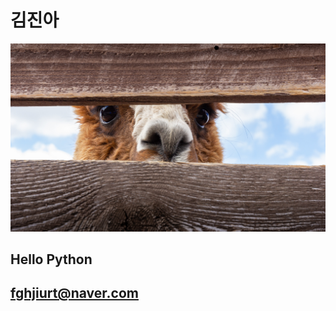 # 김진아

![](https://github.com/zzangpaka/zzangpaka/raw/main/assets/joakim-honkasalo-GZa4QFmv0Zg-unsplash.jpg)

## Hello Python

## fghjiurt@naver.com